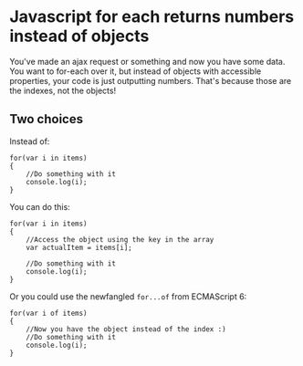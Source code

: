 # Javascript for each returns numbers instead of objects

You've made an ajax request or something and now you have some data. You want to for-each over it, but instead of objects with accessible properties, your code is just outputting numbers. That's because those are the indexes, not the objects!

## Two choices

Instead of:

	for(var i in items)
	{
		//Do something with it
		console.log(i);
	}
	
You can do this:

	for(var i in items)
	{
		//Access the object using the key in the array
		var actualItem = items[i];
		
		//Do something with it
		console.log(i);
	}
	
Or you could use the newfangled `for...of` from ECMAScript 6:

	for(var i of items)
	{
		//Now you have the object instead of the index :)
		//Do something with it
		console.log(i);
	}